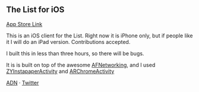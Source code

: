## The List for iOS

[App Store Link](https://itunes.apple.com/es/app/the-list-for-ios/id597998764?l=en&mt=8)

This is an iOS client for the List. Right now it is iPhone only, but if people like it I will do an iPad version. Contributions accepted.

I built this in less than three hours, so there will be bugs. 

It is is built on top of the awesome [AFNetworking](http://afnetworking.com), and I used [ZYInstapaperActivity](https://github.com/marianoabdala/ZYInstapaperActivity) and [ARChromeActivity](https://github.com/alextrob/ARChromeActivity)

[ADN](http://alpha.app.net/ji) · [Twitter](http://twitter.com/izqui9)
